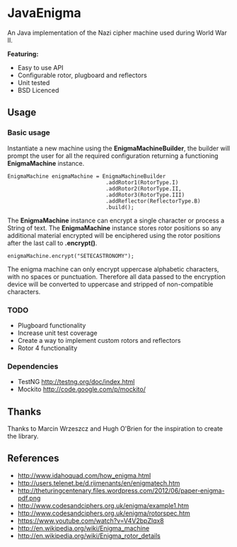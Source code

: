 # JavaEnigma

An Java implementation of the Nazi cipher machine used during World War II.

__Featuring:__

+ Easy to use API
+ Configurable rotor, plugboard and reflectors
+ Unit tested
+ BSD Licenced

## Usage
### Basic usage
Instantiate a new machine using the __EnigmaMachineBuilder__, the builder will
prompt the user for all the required configuration returning a functioning
__EnigmaMachine__ instance.

    EnigmaMachine enigmaMachine = EnigmaMachineBuilder
                                   .addRotor1(RotorType.I)
                                   .addRotor2(RotorType.II,
                                   .addRotor3(RotorType.III)
                                   .addReflector(ReflectorType.B)
                                   .build();

The __EnigmaMachine__ instance can encrypt a single character or process a String
of text. The __EnigmaMachine__ instance stores rotor positions so any additional
material encrypted will be enciphered using the rotor positions after the last
call to __.encrypt()__.

    enigmaMachine.encrypt("SETECASTRONOMY");

The enigma machine can only encrypt uppercase alphabetic characters, with no
spaces or punctuation. Therefore all data passed to the encryption device will
be converted to uppercase and stripped of non-compatible characters.

<!--- ### Advanced usage

### Custom rotors --->

### TODO
+ Plugboard functionality
+ Increase unit test coverage
+ Create a way to implement custom rotors and reflectors
+ Rotor 4 functionality

### Dependencies
+ TestNG http://testng.org/doc/index.html
+ Mockito http://code.google.com/p/mockito/


## Thanks
Thanks to Marcin Wrzeszcz and Hugh O'Brien for the inspiration to create the
library.

## References
+ http://www.idahoquad.com/how_enigma.html
+ http://users.telenet.be/d.rijmenants/en/enigmatech.htm
+ http://theturingcentenary.files.wordpress.com/2012/06/paper-enigma-pdf.png
+ http://www.codesandciphers.org.uk/enigma/example1.htm
+ http://www.codesandciphers.org.uk/enigma/rotorspec.htm
+ https://www.youtube.com/watch?v=V4V2bpZlqx8
+ http://en.wikipedia.org/wiki/Enigma_machine
+ http://en.wikipedia.org/wiki/Enigma_rotor_details
